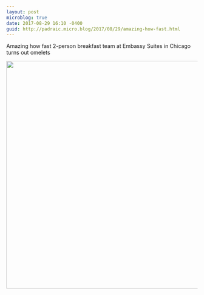 ```yaml
---
layout: post
microblog: true
date: 2017-08-29 16:10 -0400
guid: http://padraic.micro.blog/2017/08/29/amazing-how-fast.html
---
```

Amazing how fast 2-person breakfast team at Embassy Suites in Chicago turns out omelets 

<img src="http://blog.renaghan.com/uploads/2017/1a824081cc.jpg" width="600" height="600" />
